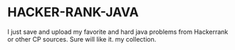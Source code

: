 # HACKER-RANK-JAVA
I just save and upload my favorite and hard java problems from Hackerrank or other CP sources. Sure will like it. my collection.
